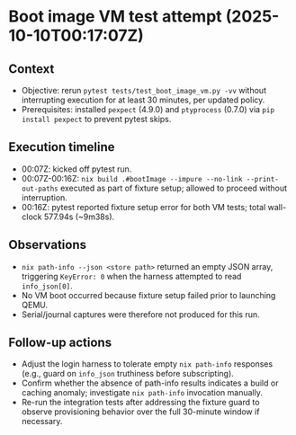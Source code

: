 # Boot image VM test attempt (2025-10-10T00:17:07Z)

## Context
- Objective: rerun `pytest tests/test_boot_image_vm.py -vv` without interrupting execution for at least 30 minutes, per updated policy.
- Prerequisites: installed `pexpect` (4.9.0) and `ptyprocess` (0.7.0) via `pip install pexpect` to prevent pytest skips.

## Execution timeline
- 00:07Z: kicked off pytest run.
- 00:07Z-00:16Z: `nix build .#bootImage --impure --no-link --print-out-paths` executed as part of fixture setup; allowed to proceed without interruption.
- 00:16Z: pytest reported fixture setup error for both VM tests; total wall-clock 577.94s (~9m38s).

## Observations
- `nix path-info --json <store path>` returned an empty JSON array, triggering `KeyError: 0` when the harness attempted to read `info_json[0]`.
- No VM boot occurred because fixture setup failed prior to launching QEMU.
- Serial/journal captures were therefore not produced for this run.

## Follow-up actions
- Adjust the login harness to tolerate empty `nix path-info` responses (e.g., guard on `info_json` truthiness before subscripting).
- Confirm whether the absence of path-info results indicates a build or caching anomaly; investigate `nix path-info` invocation manually.
- Re-run the integration tests after addressing the fixture guard to observe provisioning behavior over the full 30-minute window if necessary.
